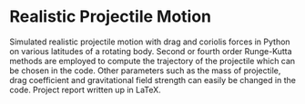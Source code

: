 # Realistic Projectile Motion
Simulated realistic projectile motion with drag and coriolis forces in Python on various latitudes of a rotating body. Second or fourth order Runge-Kutta methods are employed to compute the trajectory of the projectile which can be chosen in the code. Other parameters such as the mass of projectile, drag coefficient and gravitational field strength can easily be changed in the code. Project report written up in LaTeX. 

